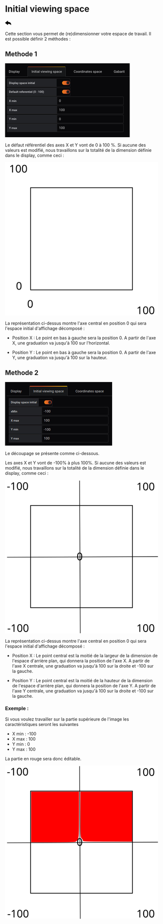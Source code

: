 # Initial viewing space

[![](../../screenshots/other/Go-back.png)](README.md)

Cette section vous permet de (re)dimensionner votre espace de travail. Il est possible définir 2 méthodes :

## Methode 1

![display](../../screenshots/editor/initial/initial-space.jpg)

Le défaut référentiel des axes X et Y vont de 0 à 100 %. Si aucune des valeurs est modifié, nous travaillons sur la totalité de la dimension définie dans le display, comme ceci :

![init full](../../screenshots/editor/initial/init-space-full.svg)

La représentation ci-dessus montre l'axe central en position 0 qui sera l'espace initial d'affichage décomposé :

- Position X : Le point en bas à gauche sera la position 0. A partir de l'axe X, une graduation va jusqu'à 100 sur l'horizontal.

- Position Y : Le point en bas à gauche sera la position 0. A partir de l'axe Y, une graduation va jusqu'à 100 sur la hauteur.

## Methode 2

![display](../../screenshots/editor/initial/initial-view-space.jpg)

Le découpage se présente comme ci-dessous.

Les axes X et Y vont de -100% à plus 100%. Si aucune des valeurs est modifié, nous travaillons sur la totalité de la dimension définie dans le display, comme ceci :

![init full](../../screenshots/editor/initial/init-full.svg)

La représentation ci-dessus montre l'axe central en position 0 qui sera l'espace initial d'affichage décomposé :

- Position X : Le point central est la moitié de la largeur de la dimension de l'espace d'arrière plan, qui donnera la position de l'axe X. A partir de l'axe X centrale, une graduation va jusqu'à 100 sur la droite et -100 sur la gauche.

- Position Y : Le point central est la moitié de la hauteur de la dimension de l'espace d'arrière plan, qui donnera la position de l'axe Y. A partir de l'axe Y centrale, une graduation va jusqu'à 100 sur la droite et -100 sur la gauche.

### Exemple :

Si vous voulez travailler sur la partie supérieure de l'image les caractéristiques seront les suivantes

- X min : -100
- X max : 100
- Y min : 0
- Y max : 100

La partie en rouge sera donc éditable.

![decoupage](../../screenshots/editor/initial/initial-decoupage.svg)
